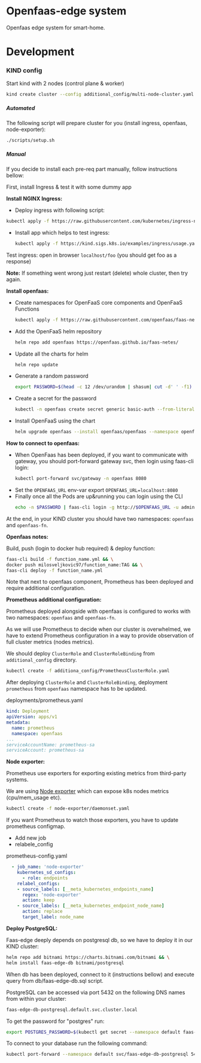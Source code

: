 # Openfaas-edge system
Openfaas edge system for smart-home.

# Development

### KIND config

Start kind with 2 nodes (control plane & worker)

```sh
kind create cluster --config additional_config/multi-node-cluster.yaml
```

##### Automated

The following script will prepare cluster for you (install ingress, openfaas, node-exporter):

```sh
./scripts/setup.sh
```

##### Manual

If you decide to install each pre-req part manually, follow instructions bellow:

First, install Ingress & test it with some dummy app

**Install NGINX Ingress:**

  - Deploy ingress with following script:
  ```sh
  kubectl apply -f https://raw.githubusercontent.com/kubernetes/ingress-nginx/main/deploy/static/provider/kind/deploy.yaml
  ```

- Install app which helps to test ingress:
  ```sh
  kubectl apply -f https://kind.sigs.k8s.io/examples/ingress/usage.yaml
  ```
Test ingress: open in browser `localhost/foo` (you should get foo as a response)

**Note:** If something went wrong just restart (delete) whole cluster, then try again.

**Install openfaas:**

- Create namespaces for OpenFaaS core components and OpenFaaS Functions
  ```sh
  kubectl apply -f https://raw.githubusercontent.com/openfaas/faas-netes/master/namespaces.yml
  ```
- Add the OpenFaaS helm repository
  ```sh
  helm repo add openfaas https://openfaas.github.io/faas-netes/
  ```
- Update all the charts for helm
  ```sh
  helm repo update
  ```
- Generate a random password
  ```sh
  export PASSWORD=$(head -c 12 /dev/urandom | shasum| cut -d' ' -f1)
  ```
- Create a secret for the password
  ```sh
  kubectl -n openfaas create secret generic basic-auth --from-literal=basic-auth-user=admin --from-literal=basic-auth-password="$PASSWORD"
  ```
- Install OpenFaaS using the chart
  ```sh
  helm upgrade openfaas --install openfaas/openfaas --namespace openfaas --set functionNamespace=openfaas-fn --set basic_auth=true
  ```

**How to connect to openfaas:**
- When OpenFaas has been deployed, if you want to communicate with gateway, you should port-forward gateway svc, then login using faas-cli login:
  ```sh
  kubectl port-forward svc/gateway -n openfaas 8080
  ```
- Set the `OPENFAAS_URL` env-var export `OPENFAAS_URL=localhost:8080`
- Finally once all the Pods are up&running you can login using the CLI
  ```sh
  echo -n $PASSWORD | faas-cli login -g http://$OPENFAAS_URL -u admin — password-stdin
  ```
At the end, in your KIND cluster you should have two namespaces: `openfaas` and `openfaas-fn`.

**Openfaas notes:**

Build, push (login to docker hub required) & deploy function:

```sh
faas-cli build -f function_name.yml && \
docker push milosveljkovic97/function_name:TAG && \
faas-cli deploy -f function_name.yml
```

Note that next to openfaas component, Prometheus has been deployed and require additional configuration.

**Prometheus additional configuration:**

Prometheus deployed alongside with openfaas is configured to works with two namespaces: `openfaas` and `openfaas-fn`.

As we will use Prometheus to decide when our cluster is overwhelmed, we have to extend Prometheus configuration in a way to provide observation of full cluster metrics (nodes metrics).

We should deploy `ClusterRole` and `ClusterRoleBinding` from `additional_config` directory.
```sh
kubectl create -f additiona_config/PrometheusClusterRole.yaml
```

After deploying `ClusterRole` and `ClusterRoleBinding`, deployment `prometheus` from `openfaas` namespace has to be updated.

deployments/prometheus.yaml
```yaml
kind: Deployment
apiVersion: apps/v1
metadata:
  name: prometheus
  namespace: openfaas
...
serviceAccountName: prometheus-sa
serviceAccount: prometheus-sa
```

**Node exporter:**

Prometheus use exporters for exporting existing metrics from third-party systems.

We are using [Node exporter](https://github.com/prometheus/node_exporter) which can expose k8s nodes metrics (cpu/mem_usage etc).

```sh
kubectl create -f node-exporter/daemonset.yaml
```

If you want Prometheus to watch those exporters, you have to update prometheus configmap.

- Add new job
- relabele_config

prometheus-config.yaml
```yaml
  - job_name: 'node-exporter'
    kubernetes_sd_configs:
      - role: endpoints
    relabel_configs:
    - source_labels: [__meta_kubernetes_endpoints_name]
      regex: 'node-exporter'
      action: keep  
    - source_labels: [__meta_kubernetes_endpoint_node_name]
      action: replace
      target_label: node_name
```

**Deploy PostgreSQL:**

Faas-edge deeply depends on postgresql db, so we have to deploy it in our KIND cluster:

```sh
helm repo add bitnami https://charts.bitnami.com/bitnami && \
helm install faas-edge-db bitnami/postgresql
```

When db has been deployed, connect to it (instructions bellow) and execute query from db/faas-edge-db.sql script.

PostgreSQL can be accessed via port 5432 on the following DNS names from within your cluster:

```sh
faas-edge-db-postgresql.default.svc.cluster.local
```

To get the password for "postgres" run:

```sh
export POSTGRES_PASSWORD=$(kubectl get secret --namespace default faas-edge-db-postgresql -o jsonpath="{.data.postgres-password}" | base64 -d)
```

To connect to your database run the following command:

```sh
kubectl port-forward --namespace default svc/faas-edge-db-postgresql 5432:5432
```